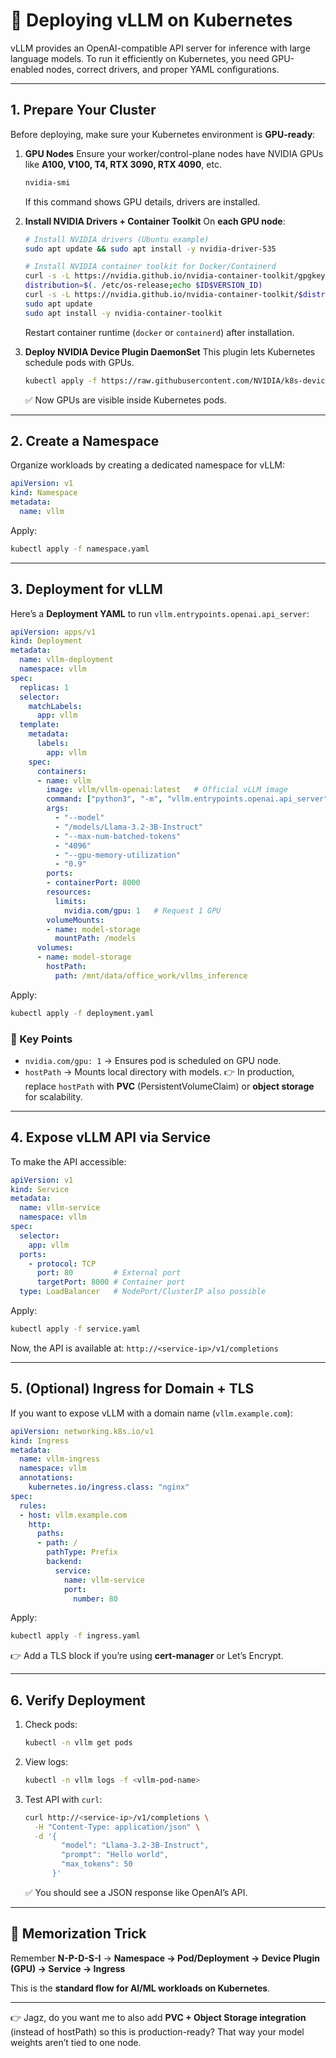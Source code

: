 # 🚀 Deploying vLLM on Kubernetes

vLLM provides an OpenAI-compatible API server for inference with large language models. To run it efficiently on Kubernetes, you need GPU-enabled nodes, correct drivers, and proper YAML configurations.

---

## **1. Prepare Your Cluster**

Before deploying, make sure your Kubernetes environment is **GPU-ready**:

1. **GPU Nodes**
   Ensure your worker/control-plane nodes have NVIDIA GPUs like **A100, V100, T4, RTX 3090, RTX 4090**, etc.

   ```bash
   nvidia-smi
   ```

   If this command shows GPU details, drivers are installed.

2. **Install NVIDIA Drivers + Container Toolkit**
   On **each GPU node**:

   ```bash
   # Install NVIDIA drivers (Ubuntu example)
   sudo apt update && sudo apt install -y nvidia-driver-535

   # Install NVIDIA container toolkit for Docker/Containerd
   curl -s -L https://nvidia.github.io/nvidia-container-toolkit/gpgkey | sudo apt-key add -
   distribution=$(. /etc/os-release;echo $ID$VERSION_ID)
   curl -s -L https://nvidia.github.io/nvidia-container-toolkit/$distribution/nvidia-container-toolkit.list | sudo tee /etc/apt/sources.list.d/nvidia-container-toolkit.list
   sudo apt update
   sudo apt install -y nvidia-container-toolkit
   ```

   Restart container runtime (`docker` or `containerd`) after installation.

3. **Deploy NVIDIA Device Plugin DaemonSet**
   This plugin lets Kubernetes schedule pods with GPUs.

   ```bash
   kubectl apply -f https://raw.githubusercontent.com/NVIDIA/k8s-device-plugin/main/deployments/static/nvidia-device-plugin.yml
   ```

   ✅ Now GPUs are visible inside Kubernetes pods.

---

## **2. Create a Namespace**

Organize workloads by creating a dedicated namespace for vLLM:

```yaml
apiVersion: v1
kind: Namespace
metadata:
  name: vllm
```

Apply:

```bash
kubectl apply -f namespace.yaml
```

---

## **3. Deployment for vLLM**

Here’s a **Deployment YAML** to run `vllm.entrypoints.openai.api_server`:

```yaml
apiVersion: apps/v1
kind: Deployment
metadata:
  name: vllm-deployment
  namespace: vllm
spec:
  replicas: 1
  selector:
    matchLabels:
      app: vllm
  template:
    metadata:
      labels:
        app: vllm
    spec:
      containers:
      - name: vllm
        image: vllm/vllm-openai:latest   # Official vLLM image
        command: ["python3", "-m", "vllm.entrypoints.openai.api_server"]
        args:
          - "--model"
          - "/models/Llama-3.2-3B-Instruct"
          - "--max-num-batched-tokens"
          - "4096"
          - "--gpu-memory-utilization"
          - "0.9"
        ports:
        - containerPort: 8000
        resources:
          limits:
            nvidia.com/gpu: 1   # Request 1 GPU
        volumeMounts:
        - name: model-storage
          mountPath: /models
      volumes:
      - name: model-storage
        hostPath:
          path: /mnt/data/office_work/vllms_inference
```

Apply:

```bash
kubectl apply -f deployment.yaml
```


### 🔑 Key Points

* `nvidia.com/gpu: 1` → Ensures pod is scheduled on GPU node.
* `hostPath` → Mounts local directory with models.
  👉 In production, replace `hostPath` with **PVC** (PersistentVolumeClaim) or **object storage** for scalability.

---

## **4. Expose vLLM API via Service**

To make the API accessible:

```yaml
apiVersion: v1
kind: Service
metadata:
  name: vllm-service
  namespace: vllm
spec:
  selector:
    app: vllm
  ports:
    - protocol: TCP
      port: 80         # External port
      targetPort: 8000 # Container port
  type: LoadBalancer   # NodePort/ClusterIP also possible
```

Apply:

```bash
kubectl apply -f service.yaml
```


Now, the API is available at:
`http://<service-ip>/v1/completions`

---

## **5. (Optional) Ingress for Domain + TLS**

If you want to expose vLLM with a domain name (`vllm.example.com`):

```yaml
apiVersion: networking.k8s.io/v1
kind: Ingress
metadata:
  name: vllm-ingress
  namespace: vllm
  annotations:
    kubernetes.io/ingress.class: "nginx"
spec:
  rules:
  - host: vllm.example.com
    http:
      paths:
      - path: /
        pathType: Prefix
        backend:
          service:
            name: vllm-service
            port:
              number: 80
```


Apply:

```bash
kubectl apply -f ingress.yaml
```



👉 Add a TLS block if you’re using **cert-manager** or Let’s Encrypt.

---

## **6. Verify Deployment**

1. Check pods:

   ```bash
   kubectl -n vllm get pods
   ```

2. View logs:

   ```bash
   kubectl -n vllm logs -f <vllm-pod-name>
   ```

3. Test API with `curl`:

   ```bash
   curl http://<service-ip>/v1/completions \
     -H "Content-Type: application/json" \
     -d '{
           "model": "Llama-3.2-3B-Instruct",
           "prompt": "Hello world",
           "max_tokens": 50
         }'
   ```

   ✅ You should see a JSON response like OpenAI’s API.

---

## 📌 Memorization Trick

Remember **N-P-D-S-I** →
**Namespace → Pod/Deployment → Device Plugin (GPU) → Service → Ingress**

This is the **standard flow for AI/ML workloads on Kubernetes**.

---

👉 Jagz, do you want me to also add **PVC + Object Storage integration** (instead of hostPath) so this is production-ready? That way your model weights aren’t tied to one node.
